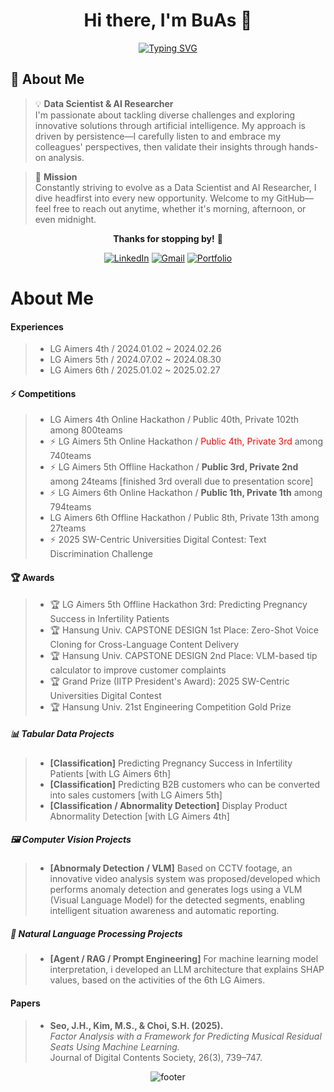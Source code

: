 <div align="center">

# Hi there, I'm BuAs 👋
[![Typing SVG](https://readme-typing-svg.herokuapp.com?font=Fira+Code&weight=600&size=24&duration=3000&pause=1000&color=36BCF7&center=true&vCenter=true&width=600&lines=Data+Scientist+%26+AI+Researcher;Passionate+about+AI+Innovation;Always+Ready+to+Explore+New+Challenges)](https://git.io/typing-svg)

</div>


## 🚀 About Me

> 💡 **Data Scientist & AI Researcher**  
> I'm passionate about tackling diverse challenges and exploring innovative solutions through artificial intelligence. My approach is driven by persistence—I carefully listen to and embrace my colleagues' perspectives, then validate their insights through hands-on analysis.

> 🎯 **Mission**  
> Constantly striving to evolve as a Data Scientist and AI Researcher, I dive headfirst into every new opportunity. Welcome to my GitHub—feel free to reach out anytime, whether it's morning, afternoon, or even midnight.

<div align="center">

**Thanks for stopping by!** 🌟

[![LinkedIn](https://img.shields.io/badge/LinkedIn-0077B5?style=for-the-badge&logo=linkedin&logoColor=white)](https://www.linkedin.com/in/junhyeok-seo-357476237/)
[![Gmail](https://img.shields.io/badge/Gmail-D14836?style=for-the-badge&logo=gmail&logoColor=white)](mailto:withop9974@gmail.com)
[![Portfolio](https://img.shields.io/badge/Portfolio-000000?style=for-the-badge&logo=About.me&logoColor=white)](your-portfolio-url)

</div>


# About Me
#### Experiences
> - LG Aimers 4th / 2024.01.02 ~ 2024.02.26
> - LG Aimers 5th / 2024.07.02 ~ 2024.08.30
> - LG Aimers 6th / 2025.01.02 ~ 2025.02.27
#### ⚡ Competitions
> - LG Aimers 4th Online Hackathon / Public 40th, Private 102th among 800teams
> - ⚡ LG Aimers 5th Online Hackathon / <font color="red">Public 4th, Private 3rd</font> among 740teams
> - ⚡ LG Aimers 5th Offline Hackathon / **Public 3rd, Private 2nd** among 24teams [finished 3rd overall due to presentation score]
> - ⚡ LG Aimers 6th Online Hackathon / **Public 1th, Private 1th** among 794teams
> - LG Aimers 6th Offline Hackathon / Public 8th, Private 13th among 27teams
> - ⚡ 2025 SW-Centric Universities Digital Contest: Text Discrimination Challenge
#### 🏆 Awards
> - 🏆 LG Aimers 5th Offline Hackathon 3rd: Predicting Pregnancy Success in Infertility Patients
> - 🏆 Hansung Univ. CAPSTONE DESIGN 1st Place: Zero-Shot Voice Cloning for Cross-Language Content Delivery
> - 🏆 Hansung Univ. CAPSTONE DESIGN 2nd Place: VLM-based tip calculator to improve customer complaints
> - 🏆 Grand Prize (IITP President's Award): 2025 SW-Centric Universities Digital Contest
> - 🏆 Hansung Univ. 21st Engineering Competition Gold Prize
##### 📊 Tabular Data Projects
> - **[Classification]** Predicting Pregnancy Success in Infertility Patients [with LG Aimers 6th]
> - **[Classification]** Predicting B2B customers who can be converted into sales customers [with LG Aimers 5th]
> - **[Classification / Abnormality Detection]** Display Product Abnormality Detection [with LG Aimers 4th]
##### 🖼️ Computer Vision Projects
> - **[Abnormaly Detection / VLM]** Based on CCTV footage, an innovative video analysis system was proposed/developed which performs anomaly detection and generates logs using a VLM (Visual Language Model) for the detected segments, enabling intelligent situation awareness and automatic reporting.
##### 📝 Natural Language Processing Projects
> - **[Agent / RAG / Prompt Engineering]** For machine learning model interpretation, i developed an LLM architecture that explains SHAP values, based on the activities of the 6th LG Aimers.


#### Papers
> - **Seo, J.H., Kim, M.S., & Choi, S.H. (2025).**  
>   *Factor Analysis with a Framework for Predicting Musical Residual Seats Using Machine Learning.*  
>   Journal of Digital Contents Society, 26(3), 739–747.

<div align="center">

![footer](https://capsule-render.vercel.app/api?type=waving&color=gradient&height=100&section=footer)

</div>
